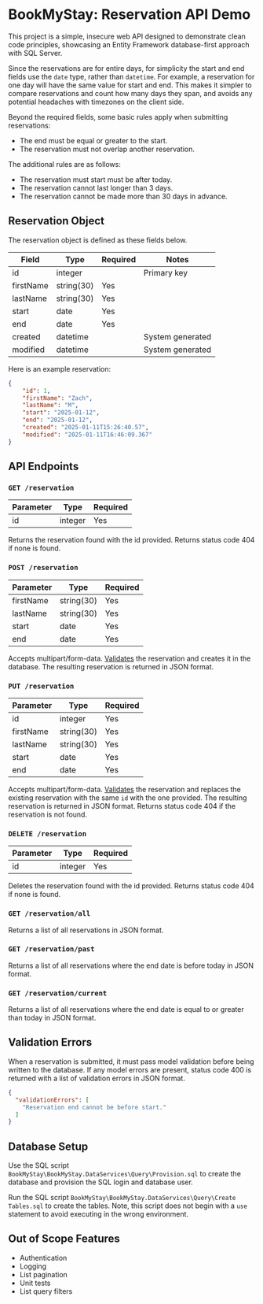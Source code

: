 # BookMyStay: Reservation API Demo
This project is a simple, insecure web API designed to demonstrate clean code principles, showcasing an Entity Framework database-first approach with SQL Server.

Since the reservations are for entire days, for simplicity the start and end fields use the `date` type, rather than `datetime`. For example, a reservation for one day will have the same value for start and end. This makes it simpler to compare reservations and count how many days they span, and avoids any potential headaches with timezones on the client side.

Beyond the required fields, some basic rules apply when submitting reservations:
 * The end must be equal or greater to the start.
 * The reservation must not overlap another reservation.

The additional rules are as follows:
 * The reservation must start must be after today.
 * The reservation cannot last longer than 3 days.
 * The reservation cannot be made more than 30 days in advance.


## Reservation Object

The reservation object is defined as these fields below.

| Field     | Type       | Required | Notes |
|-----------|------------|----------|-------|
| id        | integer    |          | Primary key |
| firstName | string(30) | Yes      |            |
| lastName  | string(30) | Yes      |            |
| start     | date       | Yes      |            |
| end       | date       | Yes      |            |
| created   | datetime   |          | System generated |
| modified  | datetime   |          | System generated |

Here is an example reservation:

```json
{
    "id": 1,
    "firstName": "Zach",
    "lastName": "M",
    "start": "2025-01-12",
    "end": "2025-01-12",
    "created": "2025-01-11T15:26:40.57",
    "modified": "2025-01-11T16:46:09.367"
}
```


## API Endpoints

### `GET /reservation`
| Parameter | Type   | Required |
|-----------|--------|----------|
| id        |integer | Yes      |

Returns the reservation found with the id provided. Returns status code 404 if none is found.

### `POST /reservation`
| Parameter     | Type       | Required |
|-----------|------------|----------|
| firstName | string(30) | Yes      |
| lastName  | string(30) | Yes      |
| start     | date       | Yes      |
| end       | date       | Yes      |

Accepts multipart/form-data. [Validates](#validation-errors) the reservation and creates it in the database. The resulting reservation is returned in JSON format.

### `PUT /reservation`
| Parameter     | Type       | Required |
|-----------|------------|----------|
| id        |integer | Yes      |
| firstName | string(30) | Yes      |
| lastName  | string(30) | Yes      |
| start     | date       | Yes      |
| end       | date       | Yes      |

Accepts multipart/form-data. [Validates](#validation-errors) the reservation and replaces the existing reservation with the same `id` with the one provided. The resulting reservation is returned in JSON format. Returns status code 404 if the reservation is not found.

### `DELETE /reservation`
| Parameter | Type   | Required |
|-----------|--------|----------|
| id        |integer | Yes      |

Deletes the reservation found with the id provided. Returns status code 404 if none is found.

### `GET /reservation/all`
Returns a list of all reservations in JSON format.

### `GET /reservation/past`
Returns a list of all reservations where the end date is before today in JSON format.

### `GET /reservation/current`
Returns a list of all reservations where the end date is equal to or greater than today in JSON format.


## Validation Errors
When a reservation is submitted, it must pass model validation before being written to the database. If any model errors are present, status code 400 is returned with a list of validation errors in JSON format.
```json
{
  "validationErrors": [
    "Reservation end cannot be before start."
  ]
}
```

## Database Setup
Use the SQL script `BookMyStay\BookMyStay.DataServices\Query\Provision.sql` to create the database and provision the SQL login and database user.

Run the SQL script `BookMyStay\BookMyStay.DataServices\Query\Create Tables.sql` to create the tables. Note, this script does not begin with a `use` statement to avoid executing in the wrong environment.

## Out of Scope Features
 * Authentication
 * Logging
 * List pagination
 * Unit tests
 * List query filters